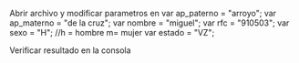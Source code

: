 Abrir archivo y modificar parametros en <script></script>
var ap_paterno = "arroyo";
var ap_materno = "de la cruz";
var nombre = "miguel";
var rfc = "910503";
var sexo = "H";  //h =  hombre  m= mujer
var estado = "VZ";

Verificar resultado en la consola 
